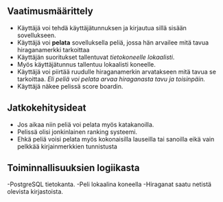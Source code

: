 ## Vaatimusmäärittely

- Käyttäjä voi tehdä käyttäjätunnuksen ja kirjautua sillä sisään sovellukseen.
- Käyttäjä voi **pelata** sovelluksella peliä, jossa hän arvailee mitä tavua hiraganamerkki tarkoittaa
- Käyttäjän suoritukset tallentuvat *tietokoneelle lokaalisti*.
- Myös käyttäjätunnus tallentuu lokaalisti koneelle.
- Käyttäjä voi piirtää ruudulle hiraganamerkin arvatakseen mitä tavua se tarkoittaa.
  *Eli peliä voi pelata arvaa hiraganasta tavu ja toisinpäin.* 
- Käyttäjä näkee pelissä score boardin.

## Jatkokehitysideat
- Jos aikaa niin peliä voi pelata myös katakanoilla.
- Pelissä olisi jonkinlainen ranking systeemi.
- Ehkä peliä voisi pelata myös kokonaisilla lauseilla tai sanoilla eikä vain pelkkää kirjainmerkkien tunnistusta

## Toiminnallisuuksien logiikasta
-PostgreSQL tietokanta.
-Peli lokaalina koneella
-Hiraganat saatu netistä olevista kirjastoista.
